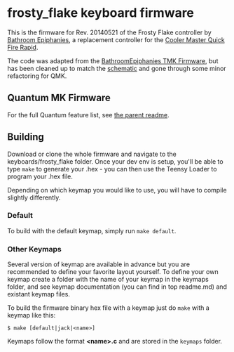 frosty_flake keyboard firmware
======================

This is the firmware for Rev. 20140521 of the Frosty Flake controller by [Bathroom Epiphanies](http://bathroomepiphanies.com/controllers/), a replacement controller for the [Cooler Master Quick Fire Rapid](http://www.coolermaster.com/peripheral/keyboards/quickfirerapid/).

The code was adapted from the [BathroomEpiphanies TMK Firmware](https://github.com/BathroomEpiphanies/epiphanies_tmk_keyboard/tree/master/be_controllers), but has been cleaned up to match the [schematic](https://deskthority.net/wiki/File:Frosty_Flake_Schematics.pdf) and gone through some minor refactoring for QMK.

## Quantum MK Firmware

For the full Quantum feature list, see [the parent readme](/).

## Building

Download or clone the whole firmware and navigate to the keyboards/frosty_flake folder. Once your dev env is setup, you'll be able to type `make` to generate your .hex - you can then use the Teensy Loader to program your .hex file. 

Depending on which keymap you would like to use, you will have to compile slightly differently.

### Default

To build with the default keymap, simply run `make default`.

### Other Keymaps

Several version of keymap are available in advance but you are recommended to define your favorite layout yourself. To define your own keymap create a folder with the name of your keymap in the keymaps folder, and see keymap documentation (you can find in top readme.md) and existant keymap files.

To build the firmware binary hex file with a keymap just do `make` with a keymap like this:

```
$ make [default|jack|<name>]
```

Keymaps follow the format **__\<name\>.c__** and are stored in the `keymaps` folder.
